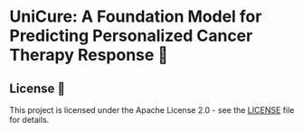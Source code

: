 # UniCure: A Foundation Model for Predicting Personalized Cancer Therapy Response 🚀







## License 📄
This project is licensed under the Apache License 2.0 - see the [LICENSE](LICENSE) file for details.